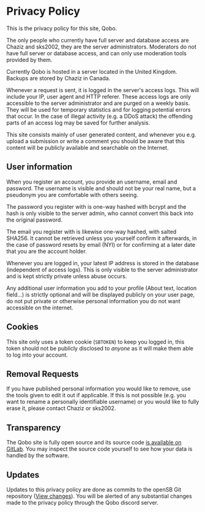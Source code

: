 # Privacy Policy
This is the privacy policy for this site, Qobo.

The only people who currently have full server and database access are Chaziz and sks2002, they are the server administrators. Moderators do not have full server or database access, and can only use moderation tools provided by them.

Currently Qobo is hosted in a server located in the United Kingdom. Backups are stored by Chaziz in Canada.

Whenever a request is sent, it is logged in the server's access logs. This will include your IP, user agent and HTTP referer. These access logs are only accessible to the server administrator and are purged on a weekly basis. They will be used for temporary statistics and for logging potential errors that occur. In the case of illegal activity (e.g. a DDoS attack) the offending parts of an access log may be saved for further analysis.

This site consists mainly of user generated content, and whenever you e.g. upload a submission or write a comment you should be aware that this content will be publicly available and searchable on the Internet.


## User information
When you register an account, you provide an username, email and password. The username is visible and should not be your real name, but a pseudonym you are comfortable with others seeing.

The password you register with is one-way hashed with bcrypt and the hash is only visible to the server admin, who cannot convert this back into the original password.

The email you register with is likewise one-way hashed, with salted SHA256. It cannot be retrieved unless you yourself confirm it afterwards, in the case of password resets by email (NYI) or for confirming at a later date that you are the account holder.

Whenever you are logged in, your latest IP address is stored in the database (independent of access logs). This is only visible to the server administrator and is kept strictly private unless abuse occurs.

Any additional user information you add to your profile (About text, location field...) is strictly optional and will be displayed publicly on your user page, do not put private or otherwise personal information you do not want accessible on the internet.


## Cookies
This site only uses a token cookie (`SBTOKEN`) to keep you logged in, this token should not be publicly disclosed to *anyone* as it will make them able to log into your account.


## Removal Requests
If you have published personal information you would like to remove, use the tools given to edit it out if applicable. If this is not possible (e.g. you want to rename a personally identifiable username) or you would like to fully erase it, please contact Chaziz or sks2002.


## Transparency
The Qobo site is fully open source and its source code [is available on GitLab](https://gitlab.com/qobo/opensb). You may inspect the source code yourself to see how your data is handled by the software.


## Updates
Updates to this privacy policy are done as commits to the openSB Git repository ([View changes](https://gitlab.com/qobo/opensb/-/blob/main/private/templates/sbnext-common/markdown/privacy_policy.md)). You will be alerted of any substantial changes made to the privacy policy through the Qobo discord server.
